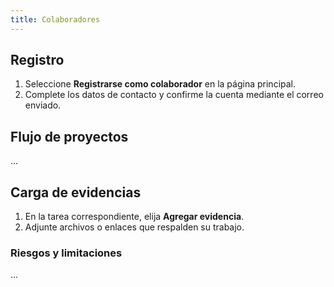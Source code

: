 ```yaml
---
title: Colaboradores
---
```


## Registro

1. Seleccione **Registrarse como colaborador** en la página principal.
2. Complete los datos de contacto y confirme la cuenta mediante el correo enviado.

## Flujo de proyectos

...

## Carga de evidencias

1. En la tarea correspondiente, elija **Agregar evidencia**.
2. Adjunte archivos o enlaces que respalden su trabajo.

### Riesgos y limitaciones

...